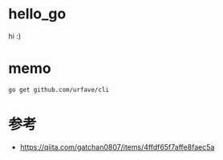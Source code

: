 # hello_go
hi :)

# memo

```bash
go get github.com/urfave/cli
```

# 参考
- https://qiita.com/gatchan0807/items/4ffdf65f7affe8faec5a
